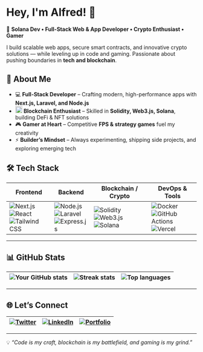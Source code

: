 # Hey, I'm Alfred! 👋  
🚀 **Solana Dev • Full-Stack Web & App Developer • Crypto Enthusiast • Gamer**  

I build scalable web apps, secure smart contracts, and innovative crypto solutions — while leveling up in code and gaming. Passionate about pushing boundaries in **tech and blockchain**.  

## 🌟 About Me  

- 💻 **Full-Stack Developer** – Crafting modern, high-performance apps with **Next.js, Laravel, and Node.js**  
- <img src="https://cryptologos.cc/logos/solana-sol-logo.svg" width="18" /> **Blockchain Enthusiast** – Skilled in **Solidity, Web3.js, Solana**, building DeFi & NFT solutions  
- 🎮 **Gamer at Heart** – Competitive **FPS & strategy games** fuel my creativity  
- ⚡ **Builder’s Mindset** – Always experimenting, shipping side projects, and exploring emerging tech  



## 🛠️ Tech Stack  

| **Frontend** | **Backend** | **Blockchain / Crypto** | **DevOps & Tools** |
|--------------|-------------|--------------------------|---------------------|
| ![Next.js](https://img.shields.io/badge/Next.js-000000?logo=nextdotjs&logoColor=white)<br>![React](https://img.shields.io/badge/React-20232A?logo=react&logoColor=61DAFB)<br>![Tailwind CSS](https://img.shields.io/badge/TailwindCSS-38B2AC?logo=tailwind-css&logoColor=white) | ![Node.js](https://img.shields.io/badge/Node.js-339933?logo=node.js&logoColor=white)<br>![Laravel](https://img.shields.io/badge/Laravel-FF2D20?logo=laravel&logoColor=white)<br>![Express.js](https://img.shields.io/badge/Express.js-404D59?logo=express) | ![Solidity](https://img.shields.io/badge/Solidity-363636?logo=solidity&logoColor=white)<br>![Web3.js](https://img.shields.io/badge/Web3.js-F16822?logo=web3.js&logoColor=white)<br>![Solana](https://img.shields.io/badge/Solana-9945FF?logo=solana&logoColor=white) | ![Docker](https://img.shields.io/badge/Docker-2496ED?logo=docker&logoColor=white)<br>![GitHub Actions](https://img.shields.io/badge/GitHub%20Actions-2088FF?logo=github-actions&logoColor=white)<br>![Vercel](https://img.shields.io/badge/Vercel-000000?logo=vercel&logoColor=white) |

---

## 📊 GitHub Stats  

| ![Your GitHub stats](https://github-readme-stats.vercel.app/api?username=XaidenLabs&show_icons=true&theme=radical) | ![Streak stats](https://github-readme-streak-stats.herokuapp.com/?user=XaidenLabs&theme=radical) | ![Top languages](https://github-readme-stats.vercel.app/api/top-langs/?username=XaidenLabs&layout=compact&theme=radical) |
|---|---|---|

---

## 🌐 Let’s Connect  

| [![Twitter](https://img.shields.io/badge/Twitter-%231DA1F2.svg?logo=Twitter&logoColor=white)](https://twitter.com/xaidenlabs) | [![LinkedIn](https://img.shields.io/badge/LinkedIn-%230A66C2.svg?logo=linkedin&logoColor=white)](https://linkedin.com/in/alfred-gabriel-5529a926a) | [![Portfolio](https://img.shields.io/badge/Portfolio-%23000000.svg?logo=vercel&logoColor=white)](https://xaidenlabs.com.ng) |
|---|---|---|

---

💡 *“Code is my craft, blockchain is my battlefield, and gaming is my grind.”*  
